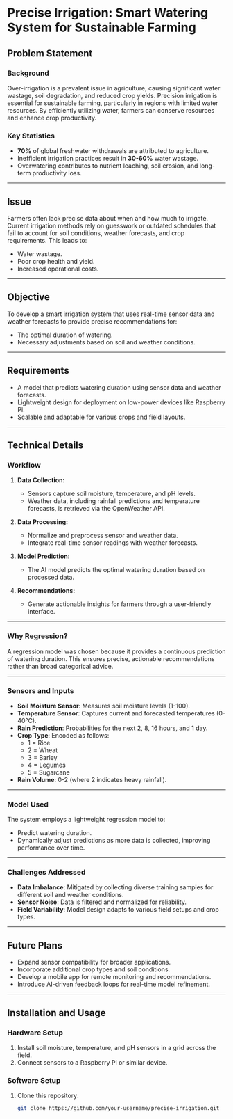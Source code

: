 # **Precise Irrigation: Smart Watering System for Sustainable Farming**

## **Problem Statement**

### Background
Over-irrigation is a prevalent issue in agriculture, causing significant water wastage, soil degradation, and reduced crop yields. Precision irrigation is essential for sustainable farming, particularly in regions with limited water resources. By efficiently utilizing water, farmers can conserve resources and enhance crop productivity.

### Key Statistics
- **70%** of global freshwater withdrawals are attributed to agriculture.
- Inefficient irrigation practices result in **30-60%** water wastage.
- Overwatering contributes to nutrient leaching, soil erosion, and long-term productivity loss.

---

## **Issue**
Farmers often lack precise data about when and how much to irrigate. Current irrigation methods rely on guesswork or outdated schedules that fail to account for soil conditions, weather forecasts, and crop requirements. This leads to:
- Water wastage.
- Poor crop health and yield.
- Increased operational costs.

---

## **Objective**
To develop a smart irrigation system that uses real-time sensor data and weather forecasts to provide precise recommendations for:
- The optimal duration of watering.
- Necessary adjustments based on soil and weather conditions.

---

## **Requirements**
- A model that predicts watering duration using sensor data and weather forecasts.
- Lightweight design for deployment on low-power devices like Raspberry Pi.
- Scalable and adaptable for various crops and field layouts.

---

## **Technical Details**

### **Workflow**
1. **Data Collection:**
   - Sensors capture soil moisture, temperature, and pH levels.
   - Weather data, including rainfall predictions and temperature forecasts, is retrieved via the OpenWeather API.

2. **Data Processing:**
   - Normalize and preprocess sensor and weather data.
   - Integrate real-time sensor readings with weather forecasts.

3. **Model Prediction:**
   - The AI model predicts the optimal watering duration based on processed data.

4. **Recommendations:**
   - Generate actionable insights for farmers through a user-friendly interface.

---

### **Why Regression?**
A regression model was chosen because it provides a continuous prediction of watering duration. This ensures precise, actionable recommendations rather than broad categorical advice.

---

### **Sensors and Inputs**
- **Soil Moisture Sensor**: Measures soil moisture levels (1-100).
- **Temperature Sensor**: Captures current and forecasted temperatures (0-40°C).
- **Rain Prediction**: Probabilities for the next 2, 8, 16 hours, and 1 day.
- **Crop Type**: Encoded as follows:
  - 1 = Rice
  - 2 = Wheat
  - 3 = Barley
  - 4 = Legumes
  - 5 = Sugarcane
- **Rain Volume**: 0-2 (where 2 indicates heavy rainfall).

---

### **Model Used**
The system employs a lightweight regression model to:
- Predict watering duration.
- Dynamically adjust predictions as more data is collected, improving performance over time.

---

### **Challenges Addressed**
- **Data Imbalance**: Mitigated by collecting diverse training samples for different soil and weather conditions.
- **Sensor Noise**: Data is filtered and normalized for reliability.
- **Field Variability**: Model design adapts to various field setups and crop types.

---

## **Future Plans**
- Expand sensor compatibility for broader applications.
- Incorporate additional crop types and soil conditions.
- Develop a mobile app for remote monitoring and recommendations.
- Introduce AI-driven feedback loops for real-time model refinement.

---

## **Installation and Usage**

### **Hardware Setup**
1. Install soil moisture, temperature, and pH sensors in a grid across the field.
2. Connect sensors to a Raspberry Pi or similar device.

### **Software Setup**
1. Clone this repository:
   ```bash
   git clone https://github.com/your-username/precise-irrigation.git
